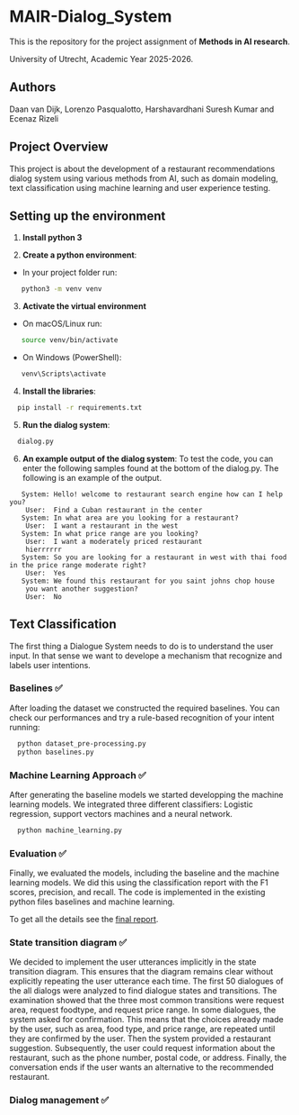 # MAIR-Dialog_System
This is the repository for the project assignment of **Methods in AI research**.

University of Utrecht, Academic Year 2025-2026.


## Authors

Daan van Dijk,	Lorenzo Pasqualotto, Harshavardhani Suresh Kumar and Ecenaz Rizeli

## Project Overview

This project is about the development of a restaurant recommendations dialog system using various methods from AI, such as domain modeling, text classification using machine learning and user experience testing. 

## Setting up the environment

1. **Install python 3**

2. **Create a python environment**:

- In your project folder run:
 ```bash
    python3 -m venv venv
```
3. **Activate the virtual environment**

- On macOS/Linux run:
 ```bash
    source venv/bin/activate
 ```
- On Windows (PowerShell):
 ```bash
    venv\Scripts\activate
 ```

4. **Install the libraries**:
 ```bash
   pip install -r requirements.txt
 ```
5. **Run the dialog system**:
 ```bash
   dialog.py
 ```
6. **An example output of the dialog system**:
    To test the code, you can enter the following samples found at the bottom of the dialog.py. The following is an example of the output.
```plaintext
   System: Hello! welcome to restaurant search engine how can I help you?
    User:  Find a Cuban restaurant in the center
   System: In what area are you looking for a restaurant?
    User:  I want a restaurant in the west
   System: In what price range are you looking?
    User:  I want a moderately priced restaurant
    hierrrrrr
   System: So you are looking for a restaurant in west with thai food in the price range moderate right?
    User:  Yes
   System: We found this restaurant for you saint johns chop house
    you want another suggestion?
    User:  No
```


## Text Classification

The first thing a Dialogue System needs to do is to understand the user input.
In that sense we want to develope a mechanism that recognize and labels user intentions.

### Baselines ✅
After loading the dataset we constructed the required baselines.
You can check our performances and try a rule-based recognition of your intent running:
 ```bash
   python dataset_pre-processing.py
   python baselines.py
 ```

### Machine Learning Approach ✅
After generating the baseline models we started developping the machine learning models. We integrated three different classifiers: Logistic regression, support vectors machines and a neural network. 
 ```bash
   python machine_learning.py
 ```

### Evaluation ✅
Finally, we evaluated the models, including the baseline and the machine learning models. We did this using the classification report with the F1 scores, precision, and recall. The code is implemented in the existing python files baselines and machine learning.

To get all the details see the [final report](OVERVIEW.md).

### State transition diagram ✅
We decided to implement the user utterances implicitly in the state transition diagram. This ensures that the diagram remains clear without explicitly repeating the user utterance each time. The first 50 dialogues of the all dialogs were analyzed to find dialogue states and transitions. The examination showed that the three most common transitions were request area, request foodtype, and request price range. In some dialogues, the system asked for confirmation. This means that the choices already made by the user, such as area, food type, and price range, are repeated until they are confirmed by the user. Then the system provided a restaurant suggestion. Subsequently, the user could request information about the restaurant, such as the phone number, postal code, or address. Finally, the conversation ends if the user wants an alternative to the recommended restaurant.

### Dialog management ✅


